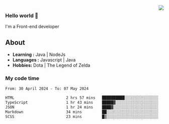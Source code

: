 <img align='right' src="https://github-readme-stats.vercel.app/api?username=jumodada&show_icons=true&theme=vue">

### Hello world 👋

I'm a Front-end developer 
    
## About
-  **Learning :** Java | NodeJs
-  **Languages :** Javascript | Java
-  **Hobbies:** Dota | The Legend of Zelda

### My code time

<!--START_SECTION:waka-->

```txt
From: 30 April 2024 - To: 07 May 2024

HTML                       2 hrs 57 mins   ██████████░░░░░░░░░░░░░░░   39.69 %
TypeScript                 1 hr 43 mins    █████▓░░░░░░░░░░░░░░░░░░░   23.06 %
JSON                       1 hr 24 mins    ████▓░░░░░░░░░░░░░░░░░░░░   18.88 %
Markdown                   34 mins         ██░░░░░░░░░░░░░░░░░░░░░░░   07.61 %
SCSS                       23 mins         █▒░░░░░░░░░░░░░░░░░░░░░░░   05.18 %
```

<!--END_SECTION:waka-->

